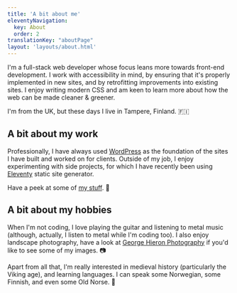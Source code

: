 ```yaml
---
title: 'A bit about me'
eleventyNavigation:
  key: About
  order: 2
translationKey: "aboutPage"
layout: 'layouts/about.html'
---
```


I'm a full-stack web developer whose focus leans more towards front-end development. I work with accessibility in mind, by ensuring that it's properly implemented in new sites, and by retrofitting improvements into existing sites. I enjoy writing modern CSS and am keen to learn more about how the web can be made cleaner & greener.

I'm from the UK, but these days I live in Tampere, Finland. 🇫🇮

## A bit about my work

Professionally, I have always used [WordPress](https://wordpress.org/) as the foundation of the sites I have built and worked on for clients. Outside of my job, I enjoy experimenting with side projects, for which I have recently been using [Eleventy](https://www.11ty.dev/) static site generator.

Have a peek at some of [my stuff](/{{locale}}/work). 👀

## A bit about my hobbies

When I'm not coding, I love playing the guitar and listening to metal music (although, actually, I listen to metal while I'm coding too). I also enjoy landscape photography, have a look at [George Hieron Photography](https://www.georgehieron.com/) if you'd like to see some of my images. 📷

Apart from all that, I'm really interested in medieval history (particularly the Viking age), and learning languages. I can speak some Norwegian, some Finnish, and even some Old Norse. 📜